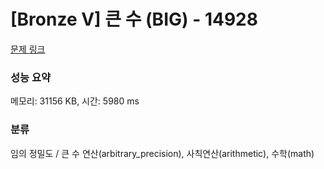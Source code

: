 # [Bronze V] 큰 수 (BIG) - 14928 

[문제 링크](https://www.acmicpc.net/problem/14928) 

### 성능 요약

메모리: 31156 KB, 시간: 5980 ms

### 분류

임의 정밀도 / 큰 수 연산(arbitrary_precision), 사칙연산(arithmetic), 수학(math)


